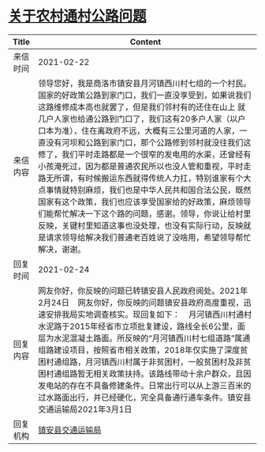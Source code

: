 # [关于农村通村公路问题](http://www.shangluo.gov.cn/zmhd/ldxxxx.jsp?urltype=leadermail.LeaderMailContentUrl&wbtreeid=1112&leadermailid=6952)

| Title |                                                                                                                                                                                             Content                                                                                                                                                                                              |
|:-----:|--------------------------------------------------------------------------------------------------------------------------------------------------------------------------------------------------------------------------------------------------------------------------------------------------------------------------------------------------------------------------------------------------|
| 来信时间  | 2021-02-22                                                                                                                                                                                                                                                                                                                                                                                       |
| 来信内容  | 领导您好，我是商洛市镇安县月河镇西川村七组的一个村民。国家的好政策公路到家门口，我们一直没享受到，如果说我们这路维修成本高也就罢了，但是我们邻村有的还住在山上 就几户人家也给通公路到门口了，我们这有20多户人家（以户口本为准），住在离政府不远，大概有三公里河道的人家，一直没有河坝和公路到家门口，那个公路修到邻村就没往我们这修了，我们平时走路都是一个很窄的发电用的水渠，还曾经有小孩淹死过，因为都是普通农民所以也没人管和重视，平时走路无所谓，有时候搬运东西就得传统人力扛，特别谁家有个大点事情就特别麻烦，我们也是中华人民共和国合法公民，既然国家有这个政策，我们也应该享受国家给的好政策，麻烦领导们能帮忙解决一下这个路的问题，感谢。领导，你说让给村里反映，关键村里知道这事也没处理，也没有实际行动，反映就是请求领导给解决我们普通老百姓说了没啥用，希望领导帮忙解决，谢谢。 |
| 回复时间  | 2021-02-24                                                                                                                                                                                                                                                                                                                                                                                       |
| 回复内容  | 网友你好，你反映的问题已转镇安县人民政府阅处。2021年2月24日    网友你好，你反映的问题镇安县政府高度重视，迅速安排我局实地调查核实。现回复如下：    月河镇西川村通村水泥路于2015年经省市立项批复建设，路线全长6公里，面层为水泥混凝土路面。所反映的“月河镇西川村七组道路”属通组路建设项目，按照省市相关政策，2018年仅实施了深度贫困村通组路，月河镇西川村属于非贫困村，一般贫困村及非贫困村通组路暂无相关政策扶持。该路线带动十余户群众，且因发电站的存在不具备修建条件。日常出行可以从上游三百米的过水路面出行，并已经硬化，完全具备通行通车条件。镇安县交通运输局2021年3月1日                                                                                          |
| 回复机构  | [镇安县交通运输局](../../category/agencies/镇安县交通运输局.md)                                                                                                                                                                                                                                                                                                                                                  |